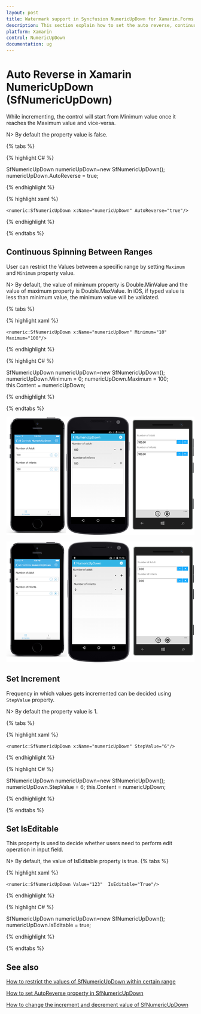 ```yaml
---
layout: post
title: Watermark support in Syncfusion NumericUpDown for Xamarin.Forms
description: This section explain how to set the auto reverse, continuous spinning between ranges for Syncfusion NumericUpDown.
platform: Xamarin
control: NumericUpDown
documentation: ug
---
```

# Auto Reverse in Xamarin NumericUpDown (SfNumericUpDown)

While incrementing, the control will start from Minimum value once it reaches the Maximum value and vice-versa.

N> By default the property value is false.

{% tabs %}

{% highlight C# %}

SfNumericUpDown numericUpDown=new SfNumericUpDown();
numericUpDown.AutoReverse = true;

{% endhighlight %}

{% highlight xaml %}

	<numeric:SfNumericUpDown x:Name="numericUpDown" AutoReverse="true"/>
	
{% endhighlight %}

{% endtabs %}

## Continuous Spinning Between Ranges

User can restrict the Values between a specific range by setting `Maximum` and `Minimum` property value.

N> By default, the value of minimum property is Double.MinValue and the value of maximum property is Double.MaxValue.
In iOS, if typed value is less than minimum value, the minimum value will be validated.

{% tabs %}

{% highlight xaml %}

	<numeric:SfNumericUpDown x:Name="numericUpDown" Minimum="10" Maximum="100"/>
	
{% endhighlight %}

{% highlight C# %}

SfNumericUpDown numericUpDown=new SfNumericUpDown();
numericUpDown.Minimum = 0;
numericUpDown.Maximum = 100;
this.Content = numericUpDown;

{% endhighlight %}

{% endtabs %}

![Display the value with maximum](images/maximum.png)

![Display the value with minimum](images/minimum.png)

## Set Increment

Frequency in which values gets incremented can be decided using `StepValue` property.

N> By default the property value is 1.

{% tabs %}

{% highlight xaml %}

	<numeric:SfNumericUpDown x:Name="numericUpDown" StepValue="6"/>
	
{% endhighlight %}

{% highlight C# %}

SfNumericUpDown numericUpDown=new SfNumericUpDown();
numericUpDown.StepValue = 6;
this.Content = numericUpDown;

{% endhighlight %}

{% endtabs %}

## Set IsEditable

This property is used to decide whether users need to perform edit operation in input field.

N> By default, the value of IsEditable property is true.
{% tabs %}

{% highlight xaml %}

	<numeric:SfNumericUpDown Value="123"  IsEditable="True"/>
	
{% endhighlight %}

{% highlight C# %}

SfNumericUpDown numericUpDown=new SfNumericUpDown();
numericUpDown.IsEditable = true;

{% endhighlight %}

{% endtabs %}

## See also

[How to restrict the values of SfNumericUpDown within certain range](https://www.syncfusion.com/kb/7687/how-to-restrict-the-values-of-sfnumericupdown-within-certain-range)

[How to set AutoReverse property in SfNumericUpDown](https://www.syncfusion.com/kb/7686/how-to-set-autoreverse-property-in-sfnumericupdown)

[How to change the increment and decrement value of SfNumericUpDown](https://www.syncfusion.com/kb/7685/how-to-change-the-increment-and-decrement-value-of-sfnumericupdown)
